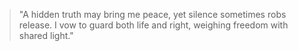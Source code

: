 <!--
id: personal_privacy_vs_public_safety
title: "Personal Privacy vs Public Safety"
category: privacy
-->

> "A hidden truth may bring me peace,
> yet silence sometimes robs release.
> I vow to guard both life and right,
> weighing freedom with shared light."

